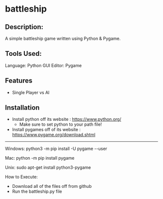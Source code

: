 # battleship

Description:
-----------
A simple battleship game written using Python & Pygame. 

Tools Used:
-----------
Language: Python
GUI Editor: Pygame 

Features
---------
- Single Player vs AI

Installation
-------------
- Install python off its website : https://www.python.org/
   - Make sure to set python to your path file!
 - Install pygames off of its website : https://www.pygame.org/download.shtml
 ------------------------------------------------------------------------------
Windows:
python3 -m pip install -U pygame --user

Mac:
python -m pip install pygame

Unix:
sudo apt-get install python3-pygame

How to Execute:
- Download all of the files off from github
- Run the battleship.py file

